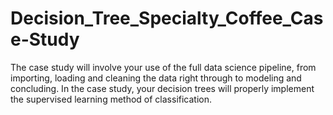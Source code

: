 # Decision_Tree_Specialty_Coffee_Case-Study
The case study will involve your use of the full data science pipeline, from importing, loading and cleaning the data right through to modeling and concluding. In the case study, your decision trees will properly implement the supervised learning method of classification.
